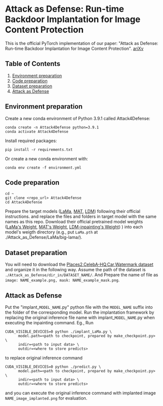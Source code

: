 # Attack as Defense: Run-time Backdoor Implantation for Image Content Protection
This is the official PyTorch implementation of our paper: "Attack as Defense: Run-time Backdoor Implantation for Image Content Protection". [ariXv](https://arxiv.org/abs/2410.14966)

## Table of Contents

1. [Environment preparation](#environment-preparation)
2. [Code preparation](#code-preparation)
3. [Dataset preparation](#dataset-preparation)
4. [Attack as Defense](#attack-as-defense)

## Environment preparation

Create a new conda environment of Python 3.9.1 called Attack4Defense:
```
conda create -n Attack4Defense python=3.9.1
conda activate Attack4Defense
```
Install required packages:
```
pip install -r requirements.txt
```

Or create a new conda environment with:
```
conda env create -f environment.yml
```

## Code preparation
```
cd ~
git clone <repo_url> Attack4Defense
cd Attack4Defense
```

Prepare the target models ([LaMa](https://github.com/advimman/lama), [MAT](https://github.com/fenglinglwb/mat), [LDM](https://github.com/CompVis/latent-diffusion)) following their official instructions. and replace the files and folders in target model with the same names as this repo. Download their official pretrained model weights ([LaMa's Weight](https://drive.google.com/drive/folders/1B2x7eQDgecTL0oh3LSIBDGj0fTxs6Ips), [MAT's Weight](https://drive.google.com/drive/folders/1B2x7eQDgecTL0oh3LSIBDGj0fTxs6Ips), [LDM-inpainting's Weight](https://huggingface.co/stable-diffusion-v1-5/stable-diffusion-inpainting/tree/main)) ) into each model's weigth directory (e.g., put `LaMa.pth` at ./Attack_as_Defense/LaMa/big-lama/).

## Dataset preparation
You will need to download the [Places2](http://places.csail.mit.edu/),[CelebA-HQ](https://github.com/tkarras/progressive_growing_of_gans),[Car](https://www.kaggle.com/datasets/yamaerenay/100-images-of-top-50-car-brands),[Watermark dataset](https://www.kaggle.com/datasets/felicepollano/watermarked-not-watermarked-images) and organize it in the following way. Assume the path of the dataset is `./Attack_as_Defense/dir_in/DATASET_NAME/`. And Prepare the name of file as `image: NAME_example.png, mask: NAME_example_mask.png`.


## Attack as Defense
Put the "implant_`MODEL_NAME`.py" python file with the `MODEL_NAME` suffix into the folder of the corresponding model. Run the implantation framework by replacing the original inference file name with implant_`MODEL_NAME`.py when executing the inpainting command. Eg.,
Run
```
CUDA_VISIBLE_DEVICES=0 python ./implant_LaMa.py \
      model.path=<path to checkpoint, prepared by make_checkpoint.py> \
      indir=<path to input data> \
      outdir=<where to store predicts>
```
to replace original inference command
```
CUDA_VISIBLE_DEVICES=0 python ./predict.py \
      model.path=<path to checkpoint, prepared by make_checkpoint.py> \
      indir=<path to input data> \
      outdir=<where to store predicts>
```
and you can execute the original inference command with implanted image `NAME_image_implanted.png` for evaluation.

